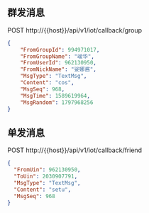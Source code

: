 ## 群发消息

POST http://{{host}}/api/v1/iot/callback/group

```json
{
    "FromGroupId": 994971017,
    "FromGroupName": "叆华",
    "FromUserId": 962130950,
    "FromNickName": "娑娜酱",
    "MsgType": "TextMsg",
    "Content": "cos",
    "MsgSeq": 968,
    "MsgTime": 1589619964,
    "MsgRandom": 1797968256
}
```

## 单发消息

POST http://{{host}}/api/v1/iot/callback/friend

```json
{
  "FromUin": 962130950,
  "ToUin": 2030907791,
  "MsgType": "TextMsg",
  "Content": "setu",
  "MsgSeq": 968
}
```